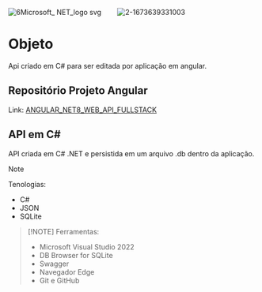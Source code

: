 



![6Microsoft_ NET_logo svg](https://github.com/user-attachments/assets/fa6ac8a6-a923-4128-9c0d-cc79131a1580) `    `![2-1673639331003](https://github.com/user-attachments/assets/a3facef3-402a-4187-a9af-fecb470a7537) 


# Objeto
Api criado em C# para ser editada por aplicação em angular.

## Repositório Projeto Angular
Link: [ANGULAR_NET8_WEB_API_FULLSTACK](https://github.com/EderLima88/ANGULAR_NET8_WEB_API_FULLSTACK.git)

## API em C#
API criada em C# .NET e persistida em um arquivo .db dentro da aplicação.


> [!NOTE]
> Tenologias:
> - C#
> - JSON
> - SQLite

>  [!NOTE]
> Ferramentas:
> - Microsoft Visual Studio 2022
> - DB Browser for SQLite
> - Swagger
> - Navegador Edge
> - Git e GitHub

